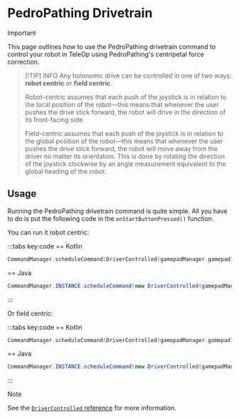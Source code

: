 # PedroPathing Drivetrain

> [!IMPORTANT]
> This page outlines how to use the PedroPathing drivetrain command to control your robot in TeleOp using PedroPathing's centripetal force correction.

> [!TIP] INFO
> Any holonomic drive can be controlled in one of two ways: **robot centric** or **field centric**.
>
> Robot-centric assumes that each push of the joystick is in relation to the local position of the robot—this means that whenever the user pushes the drive stick forward, the robot will drive in the direction of its front-facing side.
>
> Field-centric assumes that each push of the joystick is in relation to the global position of the robot—this means that whenever the user pushes the drive stick forward, the robot will move away from the driver no matter its orientation. This is done by rotating the direction of the joystick clockwise by an angle measurement equivalent to the global heading of the robot.

## Usage

Running the PedroPathing drivetrain command is quite simple. All you have to do is put the following code in the `onStartButtonPressed()` function.

You can run it robot centric:

:::tabs key:code
== Kotlin

```kotlin
CommandManager.scheduleCommand(DriverControlled(gamepadManager.gamepad1, true))
```

== Java

```java
CommandManager.INSTANCE.scheduleCommand(new DriverControlled(gamepadManager.gamepad1, true));
```

:::

Or field centric:

:::tabs key:code
== Kotlin

```kotlin
CommandManager.scheduleCommand(DriverControlled(gamepadManager.gamepad1, false))
```

== Java

```java
CommandManager.INSTANCE.scheduleCommand(new DriverControlled(gamepadManager.gamepad1, false));
```

:::

> [!NOTE]
> See the [`DriverControlled` reference](https://docs.rowanmcalpin.com/reference/pedro/com.rowanmcalpin.nextftc.pedro/-driver-controlled/) for more information.
